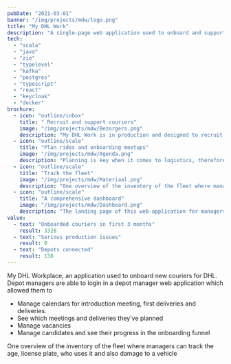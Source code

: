 ```yaml
---
pubDate: "2021-03-01"
banner: "/img/projects/mdw/logo.png"
title: "My DHL Work"
description: "A single-page web application used to onboard and support couriers."
tech:
  - "scala"
  - "java"
  - "zio"
  - "typelevel"
  - "kafka"
  - "postgres"
  - "typescript"
  - "react"
  - "keycloak"
  - "docker"
brochure:
  - icon: "outline/inbox"
    title: " Recruit and support couriers"
    image: "/img/projects/mdw/Bezorgers.png"
    description: "My DHL Work is in production and designed to recruit new couriers, onboard them and support them during their work journey."
  - icon: "outline/scale"
    title: "Plan rides and onboarding meetups"
    image: "/img/projects/mdw/Agenda.png"
    description: "Planning is key when it comes to logistics, therefore My DHL Work offers a module where managers can plan new rides and meetups with their couriers to maximize their effectiveness."
  - icon: "outline/scale"
    title: "Track the fleet"
    image: "/img/projects/mdw/Materiaal.png"
    description: "One overview of the inventory of the fleet where managers can track the age, license plate, who uses it and also damage to a vehicle."
  - icon: "outline/scale"
    title: "A comprehensive dashboard"
    image: "/img/projects/mdw/Dashboard.png"
    description: "The landing page of this web-application for managers is crucial. In a blink of an eye they can capture valuable information about what is going on and what needs their attention."
value:
  - text: "Onboarded couriers in first 3 months"
    result: 3328
  - text: "Serious production issues"
    result: 0
  - text: "Depots connected"
    result: 138
---
```


My DHL Workplace, an application used to onboard new couriers for DHL. Depot managers are able to login in a depot manager web application which allowed them to

- Manage calendars for introduction meeting, first deliveries and deliveries.
- See which meetings and deliveries they’ve planned
- Manage vacancies
- Manage candidates and see their progress in the onboarding funnel

One overview of the inventory of the fleet where managers can track the age, license plate, who uses it and also damage to a vehicle
